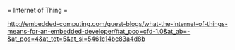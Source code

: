 = Internet of Thing =

http://embedded-computing.com/guest-blogs/what-the-internet-of-things-means-for-an-embedded-developer/#at_pco=cfd-1.0&at_ab=-&at_pos=4&at_tot=5&at_si=5461c14be83a4d8b 